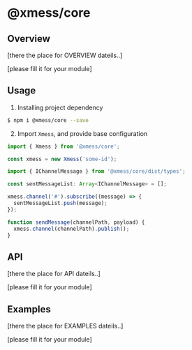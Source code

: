 # @xmess/core


## Overview

[there the place for OVERVIEW dateils..]

[please fill it for your module]

## Usage

1. Installing project dependency
```bash
$ npm i @xmess/core --save
```

2. Import `Xmess`, and provide base configuration
```typescript
import { Xmess } from '@xmess/core';

const xmess = new Xmess('some-id');
```

```typescript
import { IChannelMessage } from '@xmess/core/dist/types';

const sentMessageList: Array<IChannelMessage> = [];

xmess.channel('#').subscribe((message) => {
  sentMessageList.push(message);
});

function sendMessage(channelPath, payload) {
  xmess.channel(channelPath).publish();
}
```


## API

[there the place for API dateils..]

[please fill it for your module]   


## Examples

[there the place for EXAMPLES dateils..]    

[please fill it for your module]   



